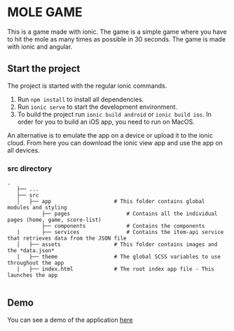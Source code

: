 # MOLE GAME
This is a game made with ionic. 
The game is a simple game where you have to hit the mole as many times as possible in 30 seconds.
The game is made with ionic and angular.


## Start the project
The project is started with the regular ionic commands.

1. Run `npm install` to install all dependencies.
2. Run `ionic serve` to start the development environment.
3. To build the project run `ionic build android` or `ionic build ios`. In order for you to build an iOS app, you need to run on MacOS.

An alternative is to emulate the app on a device or upload it to the ionic cloud. From here you can download the ionic view app and use the app on all devices.

### src directory
```
.
   ├── ...
   ├── src                       
   │   ├── app                    # This folder contains global modules and styling
           ├── pages                  # Contains all the individual pages (home, game, score-list)
           ├── components             # Contains the components 
   |       ├── services               # Contains the item-api service that retrieves data from the JSON file
   │   ├── assets                 # This folder contains images and the *data.json*
   |   ├── theme                  # The global SCSS variables to use throughout the app
   |   ├── index.html             # The root index app file - This launches the app
   
```

## Demo
You can see a demo of the application [here](https://mole-git-master-enrikegonzalolegarra.vercel.app/home)





